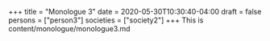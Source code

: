 +++
title = "Monologue 3"
date = 2020-05-30T10:30:40-04:00
draft = false
persons = ["person3"]
societies = ["society2"]
+++
This is content/monologue/monologue3.md
